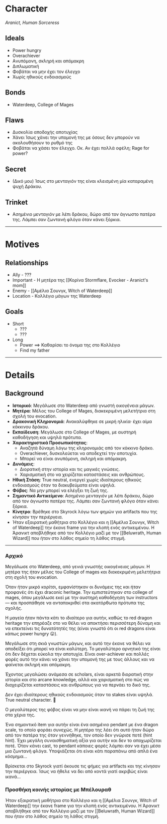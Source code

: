 # Character
*Aranict, Human Sorceress*

## Ideals

- Power hungry
- Overachiever
- Aνυπόμονη, σκληρή και απόμακρη
- Διπλωματική
- Φοβάται να μην έχει τον έλεγχο
- Χωρίς ηθικούς ενδοιασμούς

## Bonds

- Waterdeep, College of Mages

## Flaws

- Δυσκολία αποδοχής απoτυχίας
- Χάνει Ίσως χάνει την υπομονή της με όσους δεν μπορούν να ακολουθήσουν το ρυθμό της
- Φοβάται να χάσει τον έλεγχο. Οκ. Αν έχει πολλά οφέλη; Rage for power?

## Secret

- (Δικό μου) Ίσως στο μενταγιόν της είναι κλεισμένη μία καταραμένη ψυχή Δράκου.


## Trinket

- Ασημένιο μενταγιόν με λέπι δράκου, δώρο από τον άγνωστο πατέρα της. Λάμπει σαν ζωντανή φλόγα όταν κάνει ξόρκια.


---

# Motives

## Relationships

- Ally - ???
- Important - Η μητέρα της [[Κορίνα Stormflare, Evocker - Aranict's mom]]
- Enemy - [[Αμέλια Σουνγκ, Witch of Waterdeep]]
- Location - Κολλέγιο μάγων της Waterdeep


## Goals

- Short
	- ???
	- ???
- Long
	- Power ==> Καθαρίσει το όνομα της στο Κολλέγιο
	- Find my father




---

# Details

## Background

- **Ιστορικό**: Μεγάλωσε στο Waterdeep από γνωστή οικογένεια μάγων.
- **Μητέρα**: Μέλος του College of Mages, διακεκριμένη μελετήτρια στη σχολή του evocation.
- **Δρακονική Κληρονομιά**: Ανακαλύφθηκε σε μικρή ηλικία· έχει αίμα κόκκινου δράκου.
- **Εκπαίδευση**: Μεγάλωσε στο College of Mages, με αυστηρή καθοδήγηση και υψηλά πρότυπα.
- **Χαρακτηριστικά Προσωπικότητας**:
  - Αναζητά δύναμη λόγω της κληρονομιάς από τον κόκκινο δράκο.
  - Overachiever, δυσκολεύεται να αποδεχτεί την αποτυχία.
  - Μπορεί να είναι ανυπόμονη, σκληρή και απόμακρη.
- **Δυνάμεις**:
  - Διορατική στην ιστορία και τις μαγικές γνώσεις.
  - Χαρισματική στο να χειρίζεται καταστάσεις και ανθρώπους.
- **Ηθική Στάση**: True neutral, ενεργεί χωρίς ιδιαίτερους ηθικούς ενδοιασμούς όταν τα διακυβεύματα είναι υψηλά.
- **Φόβος**: Να μην μπορεί να ελέγξει τη ζωή της.
- **Σημαντικό Αντικείμενο**: Ασημένιο μενταγιόν με λέπι δράκου, δώρο από τον άγνωστο πατέρα της. Λάμπει σαν ζωντανή φλόγα όταν κάνει ξόρκια.
- **Κίνητρο**: Βρέθηκε στο Skyrock λόγω των φημών για artifacts που της κίνησαν την περιέργεια.
- Ήταν εξαιρατική μαθήτρια στο Κολλέγιο και η [[Αμέλια Σουνγκ, Witch of Waterdeep]] την έκανε frame για την κλοπή ενός αντικειμένου. Η Άρανικτ αποβλήθηκε από τον Κολλέγιο μαζί με τον [[Beluwrath, Human Wizard]] που ήταν στο λάθος σημείο τη λάθος στιγμή. 



---

### Αρχικό

Μεγάλωσε στο Waterdeep, από γενιά γνωστής οικογένειας μάγων. Η μητέρα της ήταν μέλος του College of mages και διακεκριμένη μελετήτρια στη σχολή του evocation. 

Όταν ήταν μικρό κορίτσι, εμφανίστηκαν οι δυνάμεις της και ήταν προφανές ότι έχει draconic heritage. Την εμπιστεύτηκαν στο college of mages, όπου μεγάλωσε εκεί με την αυστηρή καθοδήγηση των instructors — και προσπάθησε να ανταποκριθεί στα ακατόρθωτα πρότυπα της σχολής. 

Η μαγεία ήταν πάντα κάτι το ιδιαίτερο για αυτήν, καθώς το red dragon heritage την επηρέαζε στο να θέλει να αποκτήσει περισσότερη δύναμη και να επεκτείνει τις δυνατότητές της (είναι γνωστό ότι οι red dragons είναι κάπως power hungry 😛). 

Μεγάλωσε στη σκιά γνωστών μάγων, και αυτό την έκανε να θέλει να αποδείξει ότι μπορεί να είναι καλύτερη. Το μεγαλύτερο αρνητικό της είναι ότι δεν δέχεται εύκολα την αποτυχία. Είναι over-achiever και πολλές φορές αυτό την κάνει να χάνει την υπομονή της με τους άλλους και να φαίνεται σκληρή και απόμακρη. 

Έχοντας μεγαλώσει ανάμεσα σε scholars, είναι αρκετά διορατική στην ιστορία και στο arcane knowledge, αλλά και χαρισματική στο πώς να διαχειρίζεται καταστάσεις και ανθρώπους για να περνάει το δικό της. 

Δεν έχει ιδιαίτερους ηθικούς ενδοιασμούς όταν τα stakes είναι υψηλά. True neutral character. 🙂 

Ο μεγαλύτερος της φόβος είναι να μην είναι ικανή να πάρει τη ζωή της στα χέρια της. 

Ένα σημαντικό item για αυτήν είναι ένα ασημένιο pendant με ένα dragon scale, το οποίο φοράει συνεχώς. Η μητέρα της λέει ότι αυτό ήταν δώρο από τον πατέρα της όταν γεννήθηκε, τον οποίο δεν γνώρισε ποτέ (hint hint). Έχει μεγάλη συναισθηματική αξία για αυτήν και δεν το αποχωρίζεται ποτέ. Όταν κάνει cast, το pendant κάποιες φορές λάμπει σαν να έχει μέσα μια ζωντανή φλόγα. Υποψιάζεται ότι είναι κάτι παραπάνω από απλά ένα κόσμημα...

Βρίσκεται στο Skyrock γιατί άκουσε τις φήμες για artifacts και της κίνησαν την περιέργεια. Ίσως να ήθελε να δει από κοντά γιατί ακριβώς είναι ικανά...


### Προσθήκη κοινής ιστορίας με Μπέλουραθ

Ήταν εξαιρατική μαθήτρια στο Κολλέγιο και η [[Αμέλια Σουνγκ, Witch of Waterdeep]] την έκανε frame για την κλοπή ενός αντικειμένου. Η Άρανικτ αποβλήθηκε από τον Κολλέγιο μαζί με τον [[Beluwrath, Human Wizard]] που ήταν στο λάθος σημείο τη λάθος στιγμή. 
